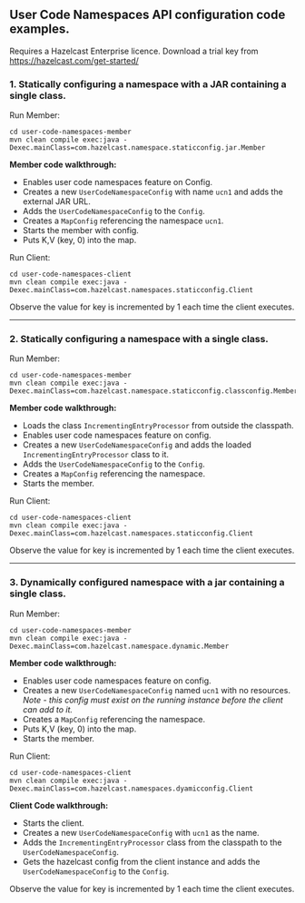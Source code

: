 ## User Code Namespaces API configuration code examples. 

Requires a Hazelcast Enterprise licence.  Download a trial key from https://hazelcast.com/get-started/


### 1. Statically configuring a namespace with a JAR containing a single class. 

Run Member:

```
cd user-code-namespaces-member
mvn clean compile exec:java -Dexec.mainClass=com.hazelcast.namespace.staticconfig.jar.Member
```

**Member code walkthrough:**

- Enables user code namespaces feature on Config.
- Creates a new `UserCodeNamespaceConfig` with name `ucn1` and adds the external JAR URL.
- Adds the `UserCodeNamespaceConfig` to the `Config`.
- Creates a `MapConfig` referencing the namespace `ucn1`.
- Starts the member with config.
- Puts K,V (key, 0) into the map. 

Run Client:

```
cd user-code-namespaces-client
mvn clean compile exec:java -Dexec.mainClass=com.hazelcast.namespaces.staticconfig.Client
```

Observe the value for key is incremented by 1 each time the client executes.

_____

### 2. Statically configuring a namespace with a single class.

Run Member:

```
cd user-code-namespaces-member
mvn clean compile exec:java -Dexec.mainClass=com.hazelcast.namespace.staticconfig.classconfig.Member
```

**Member code walkthrough:**

- Loads the class `IncrementingEntryProcessor` from outside the classpath.
- Enables user code namespaces feature on config.
- Creates a new `UserCodeNamespaceConfig` and adds the loaded `IncrementingEntryProcessor` class to it.
- Adds the `UserCodeNamespaceConfig` to the `Config`.
- Creates a `MapConfig` referencing the namespace.
- Starts the member.

Run Client:

```
cd user-code-namespaces-client
mvn clean compile exec:java -Dexec.mainClass=com.hazelcast.namespaces.staticconfig.Client
```

Observe the value for key is incremented by 1 each time the client executes.

-----

### 3. Dynamically configured namespace with a jar containing a single class. 


Run Member:

```
cd user-code-namespaces-member
mvn clean compile exec:java -Dexec.mainClass=com.hazelcast.namespace.dynamic.Member
```

**Member code walkthrough:**

- Enables user code namespaces feature on config.
- Creates a new `UserCodeNamespaceConfig` named `ucn1` with no resources. 
*Note - this config must exist on the running instance before the client can add to it.*
- Creates a `MapConfig` referencing the namespace.
- Puts K,V (key, 0) into the map.
- Starts the member.


Run Client:

```
cd user-code-namespaces-client
mvn clean compile exec:java -Dexec.mainClass=com.hazelcast.namespaces.dyamicconfig.Client
```

**Client Code walkthrough:**

- Starts the client.
- Creates a new `UserCodeNamespaceConfig` with `ucn1` as the name.
- Adds the `IncrementingEntryProcessor` class from the classpath to the `UserCodeNamespaceConfig`.
- Gets the hazelcast config from the client instance and adds the `UserCodeNamespaceConfig` to the `Config`.


Observe the value for key is incremented by 1 each time the client executes.

